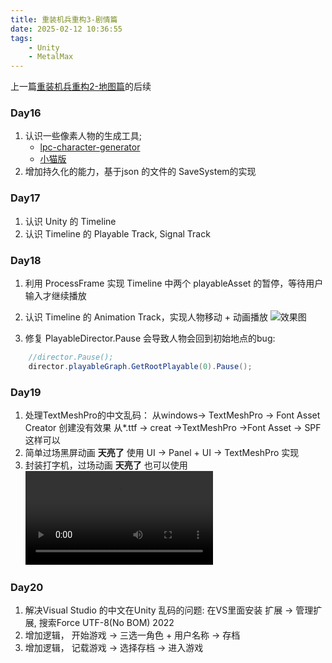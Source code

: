 ```yaml
---
title: 重装机兵重构3-剧情篇
date: 2025-02-12 10:36:55
tags:
    - Unity
    - MetalMax
---
```



上一篇[重装机兵重构2-地图篇](/2025/02/08/重装机兵重构2-地图篇/)的后续



### Day16

1. 认识一些像素人物的生成工具;
    - [lpc-character-generator](https://pflat.itch.io/lpc-character-generator)
    - [小猫版](http://150.158.78.78:21422)
2. 增加持久化的能力，基于json 的文件的 SaveSystem的实现



### Day17
1. 认识 Unity 的 Timeline
2. 认识 Timeline 的 Playable Track, Signal Track


### Day18
1. 利用 ProcessFrame 实现 Timeline 中两个 playableAsset 的暂停，等待用户输入才继续播放
2. 认识 Timeline 的 Animation Track，实现人物移动 + 动画播放
![效果图](/images/timeline.png)

3. 修复 PlayableDirector.Pause 会导致人物会回到初始地点的bug:
```csharp
    //director.Pause();
    director.playableGraph.GetRootPlayable(0).Pause();
```

### Day19
1. 处理TextMeshPro的中文乱码：
    从windows-> TextMeshPro -> Font Asset Creator 创建没有效果
    从*.ttf -> creat ->TextMeshPro ->Font Asset -> SPF 这样可以
2. 简单过场黑屏动画 **天亮了** 使用 UI -> Panel + UI -> TextMeshPro 实现
3. 封装打字机，过场动画 **天亮了** 也可以使用
<video controls src="/images/mm2.mp4" title="天亮了"></video>



### Day20
1. 解决Visual Studio 的中文在Unity 乱码的问题:
    在VS里面安装 扩展 -> 管理扩展, 搜索Force UTF-8(No BOM) 2022
2. 增加逻辑， 开始游戏 -> 三选一角色 + 用户名称 -> 存档
3. 增加逻辑， 记载游戏 -> 选择存档 -> 进入游戏



